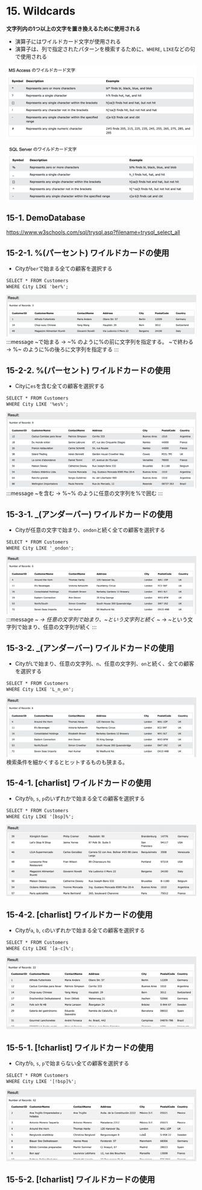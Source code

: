 # 15. Wildcards
**文字列内の1つ以上の文字を置き換えるために使用される**
- 演算子にはワイルドカード文字が使用される
- 演算子は、列で指定されたパターンを検索するために、`WHERE`, `LIKE`などの句で使用される

![](2022-08-27-12-49-02.png)

![](2022-08-27-12-49-16.png)


## 15-1. DemoDatabase
https://www.w3schools.com/sql/trysql.asp?filename=trysql_select_all

## 15-2-1. %(パーセント) ワイルドカードの使用
- Cityが`ber`で始まる全ての顧客を選択する

```sql: %
SELECT * FROM Customers
WHERE City LIKE 'ber%';
```
![](2022-08-27-12-51-30.png)
:::message
~で始まる -> ~% のように%の前に文字列を指定する。
~で終わる -> %~ のように%の後ろに文字列を指定する
:::

## 15-2-2. %(パーセント) ワイルドカードの使用
- Cityに`es`を含む全ての顧客を選択する

```sql: %
SELECT * FROM Customers
WHERE City LIKE '%es%';
```
![](2022-08-27-12-54-36.png)
:::message
~を含む -> %~% のように任意の文字列を%で囲む
:::

## 15-3-1. _(アンダーバー) ワイルドカードの使用
- Cityが任意の文字で始まり、`ondon`と続く全ての顧客を選択する

```sql: _
SELECT * FROM Customers
WHERE City LIKE '_ondon';
```
![](2022-08-27-13-00-02.png)
:::message
_~ -> 任意の文字列で始まり、~という文字列と続く
~_ -> ~という文字列で始まり、任意の文字列が続く
:::

## 15-3-2. _(アンダーバー) ワイルドカードの使用
- Cityが`L`で始まり、任意の文字列、`n`、任意の文字列、`on`と続く、全ての顧客を選択する

```sql: _
SELECT * FROM Customers
WHERE City LIKE 'L_n_on';
```
![](2022-08-27-13-04-44.png)
検索条件を細かくするとヒットするものも狭まる。

## 15-4-1. [charlist] ワイルドカードの使用
- Cityが`b`, `s`, `p`のいずれかで始まる全ての顧客を選択する

```sql: [charlist]
SELECT * FROM Customers
WHERE City LIKE '[bsp]%';
```
![](2022-08-27-20-56-36.png)

## 15-4-2. [charlist] ワイルドカードの使用
- Cityが`a`, `b`, `c`のいずれかで始まる全ての顧客を選択する

```sql: [charlist]
SELECT * FROM Customers
WHERE City LIKE '[a-c]%';
```
![](2022-08-27-20-58-36.png)

## 15-5-1. [!charlist] ワイルドカードの使用
- Cityが`b`, `s`, `p`で始まらない全ての顧客を選択する

```sql: [!charlist]
SELECT * FROM Customers
WHERE City LIKE '[!bsp]%';
```
![](2022-08-27-21-01-03.png)

## 15-5-2. [!charlist] ワイルドカードの使用
